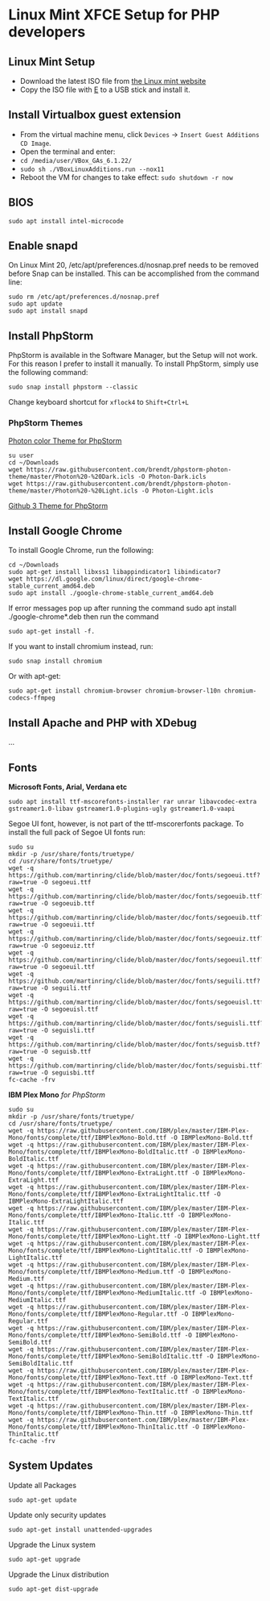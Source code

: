 # Linux Mint XFCE Setup for PHP developers

## Linux Mint Setup

* Download the latest ISO file from [the Linux mint website](https://blog.linuxmint.com/?p=4013)
* Copy the ISO file with [E](https://www.balena.io/etcher/) to a USB stick and install it.

## Install Virtualbox guest extension

* From the virtual machine menu, click `Devices` -> `Insert Guest Additions CD Image`.
* Open the terminal and enter:
* `cd /media/user/VBox_GAs_6.1.22/`
* `sudo sh ./VBoxLinuxAdditions.run --nox11`  
* Reboot the VM for changes to take effect: `sudo shutdown -r now`

## BIOS

```
sudo apt install intel-microcode
```

## Enable snapd

On Linux Mint 20, /etc/apt/preferences.d/nosnap.pref needs to 
be removed before Snap can be installed. This can be accomplished from the command line:

```
sudo rm /etc/apt/preferences.d/nosnap.pref
sudo apt update
sudo apt install snapd
```

## Install PhpStorm

PhpStorm is available in the Software Manager, but the Setup will not work.
For this reason I prefer to install it manually.
To install PhpStorm, simply use the following command:

```
sudo snap install phpstorm --classic
```

Change keyboard shortcut for `xflock4` to `Shift+Ctrl+L`

### PhpStorm Themes

[Photon color Theme for PhpStorm](https://github.com/brendt/phpstorm-photon-theme)

```
su user
cd ~/Downloads
wget https://raw.githubusercontent.com/brendt/phpstorm-photon-theme/master/Photon%20-%20Dark.icls -O Photon-Dark.icls
wget https://raw.githubusercontent.com/brendt/phpstorm-photon-theme/master/Photon%20-%20Light.icls -O Photon-Light.icls
```

[Github 3 Theme for PhpStorm](https://plugins.jetbrains.com/plugin/12271-github-3-color-scheme)

## Install Google Chrome

To install Google Chrome, run the following:

```
cd ~/Downloads
sudo apt-get install libxss1 libappindicator1 libindicator7
wget https://dl.google.com/linux/direct/google-chrome-stable_current_amd64.deb
sudo apt install ./google-chrome-stable_current_amd64.deb
```

If error messages pop up after running the command sudo apt install ./google-chrome*.deb then run the command

```
sudo apt-get install -f.
```

If you want to install chromium instead, run:

```
sudo snap install chromium
```

Or with apt-get:

```
sudo apt-get install chromium-browser chromium-browser-l10n chromium-codecs-ffmpeg 
```

## Install Apache and PHP with XDebug

...

## Fonts

**Microsoft Fonts, Arial, Verdana etc**

```
sudo apt install ttf-mscorefonts-installer rar unrar libavcodec-extra gstreamer1.0-libav gstreamer1.0-plugins-ugly gstreamer1.0-vaapi
```

Segoe UI font, however, is not part of the ttf-mscorerfonts package.
To install the full pack of Segoe UI fonts run:

```
sudo su
mkdir -p /usr/share/fonts/truetype/
cd /usr/share/fonts/truetype/
wget -q https://github.com/martinring/clide/blob/master/doc/fonts/segoeui.ttf?raw=true -O segoeui.ttf
wget -q https://github.com/martinring/clide/blob/master/doc/fonts/segoeuib.ttf?raw=true -O segoeuib.ttf
wget -q https://github.com/martinring/clide/blob/master/doc/fonts/segoeuib.ttf?raw=true -O segoeuii.ttf
wget -q https://github.com/martinring/clide/blob/master/doc/fonts/segoeuiz.ttf?raw=true -O segoeuiz.ttf
wget -q https://github.com/martinring/clide/blob/master/doc/fonts/segoeuil.ttf?raw=true -O segoeuil.ttf
wget -q https://github.com/martinring/clide/blob/master/doc/fonts/seguili.ttf?raw=true -O seguili.ttf
wget -q https://github.com/martinring/clide/blob/master/doc/fonts/segoeuisl.ttf?raw=true -O segoeuisl.ttf
wget -q https://github.com/martinring/clide/blob/master/doc/fonts/seguisli.ttf?raw=true -O seguisli.ttf
wget -q https://github.com/martinring/clide/blob/master/doc/fonts/seguisb.ttf?raw=true -O seguisb.ttf
wget -q https://github.com/martinring/clide/blob/master/doc/fonts/seguisbi.ttf?raw=true -O seguisbi.ttf
fc-cache -frv
```

**IBM Plex Mono** *for PhpStorm*

```
sudo su
mkdir -p /usr/share/fonts/truetype/
cd /usr/share/fonts/truetype/
wget -q https://raw.githubusercontent.com/IBM/plex/master/IBM-Plex-Mono/fonts/complete/ttf/IBMPlexMono-Bold.ttf -O IBMPlexMono-Bold.ttf
wget -q https://raw.githubusercontent.com/IBM/plex/master/IBM-Plex-Mono/fonts/complete/ttf/IBMPlexMono-BoldItalic.ttf -O IBMPlexMono-BoldItalic.ttf
wget -q https://raw.githubusercontent.com/IBM/plex/master/IBM-Plex-Mono/fonts/complete/ttf/IBMPlexMono-ExtraLight.ttf -O IBMPlexMono-ExtraLight.ttf
wget -q https://raw.githubusercontent.com/IBM/plex/master/IBM-Plex-Mono/fonts/complete/ttf/IBMPlexMono-ExtraLightItalic.ttf -O IBMPlexMono-ExtraLightItalic.ttf
wget -q https://raw.githubusercontent.com/IBM/plex/master/IBM-Plex-Mono/fonts/complete/ttf/IBMPlexMono-Italic.ttf -O IBMPlexMono-Italic.ttf
wget -q https://raw.githubusercontent.com/IBM/plex/master/IBM-Plex-Mono/fonts/complete/ttf/IBMPlexMono-Light.ttf -O IBMPlexMono-Light.ttf
wget -q https://raw.githubusercontent.com/IBM/plex/master/IBM-Plex-Mono/fonts/complete/ttf/IBMPlexMono-LightItalic.ttf -O IBMPlexMono-LightItalic.ttf
wget -q https://raw.githubusercontent.com/IBM/plex/master/IBM-Plex-Mono/fonts/complete/ttf/IBMPlexMono-Medium.ttf -O IBMPlexMono-Medium.ttf
wget -q https://raw.githubusercontent.com/IBM/plex/master/IBM-Plex-Mono/fonts/complete/ttf/IBMPlexMono-MediumItalic.ttf -O IBMPlexMono-MediumItalic.ttf
wget -q https://raw.githubusercontent.com/IBM/plex/master/IBM-Plex-Mono/fonts/complete/ttf/IBMPlexMono-Regular.ttf -O IBMPlexMono-Regular.ttf
wget -q https://raw.githubusercontent.com/IBM/plex/master/IBM-Plex-Mono/fonts/complete/ttf/IBMPlexMono-SemiBold.ttf -O IBMPlexMono-SemiBold.ttf
wget -q https://raw.githubusercontent.com/IBM/plex/master/IBM-Plex-Mono/fonts/complete/ttf/IBMPlexMono-SemiBoldItalic.ttf -O IBMPlexMono-SemiBoldItalic.ttf
wget -q https://raw.githubusercontent.com/IBM/plex/master/IBM-Plex-Mono/fonts/complete/ttf/IBMPlexMono-Text.ttf -O IBMPlexMono-Text.ttf
wget -q https://raw.githubusercontent.com/IBM/plex/master/IBM-Plex-Mono/fonts/complete/ttf/IBMPlexMono-TextItalic.ttf -O IBMPlexMono-TextItalic.ttf
wget -q https://raw.githubusercontent.com/IBM/plex/master/IBM-Plex-Mono/fonts/complete/ttf/IBMPlexMono-Thin.ttf -O IBMPlexMono-Thin.ttf
wget -q https://raw.githubusercontent.com/IBM/plex/master/IBM-Plex-Mono/fonts/complete/ttf/IBMPlexMono-ThinItalic.ttf -O IBMPlexMono-ThinItalic.ttf
fc-cache -frv
```

## System Updates

Update all Packages

```
sudo apt-get update
```

Update only security updates

```
sudo apt-get install unattended-upgrades
```

Upgrade the Linux system

```
sudo apt-get upgrade
```

Upgrade the Linux distribution

```
sudo apt-get dist-upgrade
```
